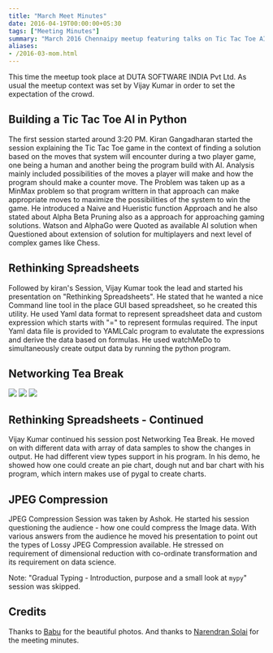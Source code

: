 ```yaml
---
title: "March Meet Minutes"
date: 2016-04-19T00:00:00+05:30
tags: ["Meeting Minutes"]
summary: "March 2016 Chennaipy meetup featuring talks on Tic Tac Toe AI, Python applications, and discussions."
aliases:
- /2016-03-mom.html
---
```


This time the meetup took place at DUTA SOFTWARE INDIA Pvt Ltd. As
usual the meetup context was set by Vijay Kumar in order to set the
expectation of the crowd.

## Building a Tic Tac Toe AI in Python

The first session started around 3:20 PM. Kiran Gangadharan started
the session explaining the Tic Tac Toe game in the context of finding
a solution based on the moves that system will encounter during a two
player game, one being a human and another being the program build
with AI. Analysis mainly included possibilities of the moves a player
will make and how the program should make a counter move. The Problem
was taken up as a MinMax problem so that program writtern in that
approach can make appropriate moves to maximize the possibilities of
the system to win the game. He introduced a Naive and Hueristic
function Approach and he also stated about Alpha Beta Pruning also as
a approach for approaching gaming solutions. Watson and AlphaGo were
Quoted as available AI solution when Questioned about extension of
solution for multiplayers and next level of complex games like Chess.

## Rethinking Spreadsheets

Followed by kiran's Session, Vijay Kumar took the lead and started his
presentation on "Rethinking Spreadsheets". He stated that he wanted a
nice Command line tool in the place GUI based spreadsheet, so he
created this utility. He used Yaml data format to represent
spreadsheet data and custom expression which starts with "=" to
represent formulas required. The input Yaml data file is provided to
YAMLCalc program to evalutate the expressions and derive the data
based on formulas. He used watchMeDo to simultaneously create output
data by running the python program.

## Networking Tea Break

<img src="http://photos4.meetupstatic.com/photos/event/9/e/5/4/global_448420532.jpeg"/>
<img src="http://photos4.meetupstatic.com/photos/event/9/e/5/7/global_448420535.jpeg"/>
<img src="http://photos2.meetupstatic.com/photos/event/9/e/5/5/global_448420533.jpeg"/>

## Rethinking Spreadsheets - Continued

Vijay Kumar continued his session post Networking Tea Break. He moved
on with different data with array of data samples to show the changes
in output. He had different view types support in his program. In his
demo, he showed how one could create an pie chart, dough nut and bar
chart with his program, which intern makes use of pygal to create
charts.

## JPEG Compression

JPEG Compression Session was taken by Ashok. He started his session
questioning the audience - how one could compress the Image data. With
various answers from the audience he moved his presentation to point
out the types of Lossy JPEG Compression available. He stressed on
requirement of dimensional reduction with co-ordinate transformation
and its requirement on data science.

Note: "Gradual Typing - Introduction, purpose and a small look at
`mypy`" session was skipped.

## Credits

Thanks to [Babu](http://www.meetup.com/Chennaipy/members/177868122/)
for the beautiful photos. And thanks to [Narendran
Solai](http://www.meetup.com/Chennaipy/members/150383872/) for the
meeting minutes.